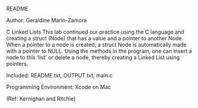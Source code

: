 README

Author: Geraldine Marin-Zamora

C Linked Lists
This lab continued our practice using the C language and creating a struct (Node) that has a value and a pointer to another Node. When a pointer to a node is created, a struct Node is automatically made with a pointer to NULL. Using the methods in the program, one can insert a node to this ‘list’ or delete a node, thereby creating a Linked List using pointers.

Included: README.txt, OUTPUT.txt, main.c

Programming Environment: Xcode on Mac

(Ref: Kernighan and Ritchie)
